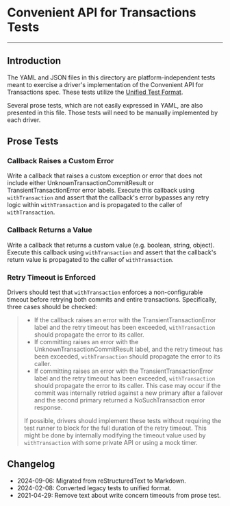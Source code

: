# Convenient API for Transactions Tests

______________________________________________________________________

## Introduction

The YAML and JSON files in this directory are platform-independent tests meant to exercise a driver's implementation of
the Convenient API for Transactions spec. These tests utilize the
[Unified Test Format](../../unified-test-format/unified-test-format.rst).

Several prose tests, which are not easily expressed in YAML, are also presented in this file. Those tests will need to
be manually implemented by each driver.

## Prose Tests

### Callback Raises a Custom Error

Write a callback that raises a custom exception or error that does not include either UnknownTransactionCommitResult or
TransientTransactionError error labels. Execute this callback using `withTransaction` and assert that the callback's
error bypasses any retry logic within `withTransaction` and is propagated to the caller of `withTransaction`.

### Callback Returns a Value

Write a callback that returns a custom value (e.g. boolean, string, object). Execute this callback using
`withTransaction` and assert that the callback's return value is propagated to the caller of `withTransaction`.

### Retry Timeout is Enforced

Drivers should test that `withTransaction` enforces a non-configurable timeout before retrying both commits and entire
transactions. Specifically, three cases should be checked:

> - If the callback raises an error with the TransientTransactionError label and the retry timeout has been exceeded,
>   `withTransaction` should propagate the error to its caller.
> - If committing raises an error with the UnknownTransactionCommitResult label, and the retry timeout has been
>   exceeded, `withTransaction` should propagate the error to its caller.
> - If committing raises an error with the TransientTransactionError label and the retry timeout has been exceeded,
>   `withTransaction` should propagate the error to its caller. This case may occur if the commit was internally retried
>   against a new primary after a failover and the second primary returned a NoSuchTransaction error response.
>
> If possible, drivers should implement these tests without requiring the test runner to block for the full duration of
> the retry timeout. This might be done by internally modifying the timeout value used by `withTransaction` with some
> private API or using a mock timer.

## Changelog

- 2024-09-06: Migrated from reStructuredText to Markdown.
- 2024-02-08: Converted legacy tests to unified format.
- 2021-04-29: Remove text about write concern timeouts from prose test.
